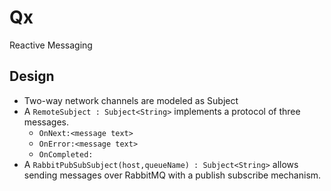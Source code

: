 # Qx

Reactive Messaging

## Design

 * Two-way network channels are modeled as Subject<String>
 * A `RemoteSubject : Subject<String>` implements a protocol of three
   messages.
   * `OnNext:<message text>`
   * `OnError:<message text>`
   * `OnCompleted:`
 * A `RabbitPubSubSubject(host,queueName) : Subject<String>` allows
   sending messages over RabbitMQ with a publish subscribe mechanism.
